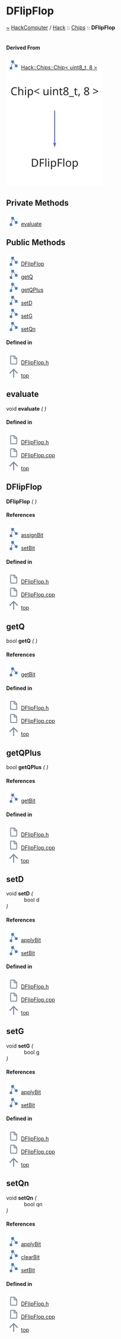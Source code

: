 <a id="dflipflop"></a>
<h1>DFlipFlop</h1>
<a id="classhack_1_1chips_1_1dflipflop"></a>
<a href="https://github.com/CharlesCarley/HackComputer#~">~</a>
<a href="index.md#index">HackComputer</a>
<span class="inline-text">/</span>
<a href="namespaceHack.md#hack">Hack</a>
<span class="inline-text">::</span>
<a href="namespaceHack_1_1Chips.md#chips">Chips</a>
<span class="inline-text">::</span>
<span class="bold-text"><b>DFlipFlop</b></span>
<br/>
<br/>
<a id="derived-from"></a>
<h4>Derived From</h4>
<div class="icon-link">
<img src="../images/class.svg"/><a href="classHack_1_1Chips_1_1Chip.md#chip">Hack::Chips::Chip&lt; uint8_t, 8 &gt;</a>
</div>
<img src="../images/dot/internal-diagram-11.dot.svg"/><br/>
<a id="private-methods"></a>
<h2>Private Methods</h2>
<span class="icon-list-item"><a href="#evaluate" class="icon-list-item"><img src="../images/class.svg" class="icon-list-item"/><span class="icon-list-item">evaluate</span>
</a>
</span>
<br/>
<a id="public-methods"></a>
<h2>Public Methods</h2>
<span class="icon-list-item"><a href="#dflipflop" class="icon-list-item"><img src="../images/class.svg" class="icon-list-item"/><span class="icon-list-item">DFlipFlop</span>
</a>
</span>
<br/>
<span class="icon-list-item"><a href="#getq" class="icon-list-item"><img src="../images/class.svg" class="icon-list-item"/><span class="icon-list-item">getQ</span>
</a>
</span>
<br/>
<span class="icon-list-item"><a href="#getqplus" class="icon-list-item"><img src="../images/class.svg" class="icon-list-item"/><span class="icon-list-item">getQPlus</span>
</a>
</span>
<br/>
<span class="icon-list-item"><a href="#setd" class="icon-list-item"><img src="../images/class.svg" class="icon-list-item"/><span class="icon-list-item">setD</span>
</a>
</span>
<br/>
<span class="icon-list-item"><a href="#setg" class="icon-list-item"><img src="../images/class.svg" class="icon-list-item"/><span class="icon-list-item">setG</span>
</a>
</span>
<br/>
<span class="icon-list-item"><a href="#setqn" class="icon-list-item"><img src="../images/class.svg" class="icon-list-item"/><span class="icon-list-item">setQn</span>
</a>
</span>
<br/>
<a id="defined-in"></a>
<h4>Defined in</h4>
<span class="icon-list-item"><a href="https://github.com/CharlesCarley/HackComputer/blob/master/F:/HackComputer/Source/Chips/DFlipFlop.h#L28" class="icon-list-item"><img src="../images/file.svg" class="icon-list-item"/><span class="icon-list-item">DFlipFlop.h</span>
</a>
</span>
<br/>
<span class="icon-list-item"><a href="#dflipflop" class="icon-list-item"><img src="../images/jumpToTop.svg" class="icon-list-item"/><span class="icon-list-item">top</span>
</a>
</span>
<a id="evaluate"></a>
<h2>evaluate</h2>
<span class="inline-text">void</span>
<span class="bold-text"><b>evaluate</b></span>
<span class="italic-text"><i>(</i></span>
<span class="italic-text"><i>)</i></span>
<a id="defined-in"></a>
<h4>Defined in</h4>
<span class="icon-list-item"><a href="https://github.com/CharlesCarley/HackComputer/blob/master/F:/HackComputer/Source/Chips/DFlipFlop.h#L30" class="icon-list-item"><img src="../images/file.svg" class="icon-list-item"/><span class="icon-list-item">DFlipFlop.h</span>
</a>
</span>
<br/>
<span class="icon-list-item"><a href="https://github.com/CharlesCarley/HackComputer/blob/master/F:/HackComputer/Source/Chips/DFlipFlop.cpp#L67" class="icon-list-item"><img src="../images/file.svg" class="icon-list-item"/><span class="icon-list-item">DFlipFlop.cpp</span>
</a>
</span>
<br/>
<span class="icon-list-item"><a href="#dflipflop" class="icon-list-item"><img src="../images/jumpToTop.svg" class="icon-list-item"/><span class="icon-list-item">top</span>
</a>
</span>
<br/>
<a id="dflipflop"></a>
<h2>DFlipFlop</h2>
<span class="bold-text"><b>DFlipFlop</b></span>
<span class="italic-text"><i>(</i></span>
<span class="italic-text"><i>)</i></span>
<a id="references"></a>
<h4>References</h4>
<div class="paragraph">
<span class="paragraph"><img src="../images/class.svg"/><a href="classHack_1_1Chips_1_1Chip.md#assignbit">assignBit</a>
</span>
</div>
<div class="paragraph">
<span class="paragraph"><img src="../images/class.svg"/><a href="classHack_1_1Chips_1_1Chip.md#setbit">setBit</a>
</span>
</div>
<a id="defined-in"></a>
<h4>Defined in</h4>
<span class="icon-list-item"><a href="https://github.com/CharlesCarley/HackComputer/blob/master/F:/HackComputer/Source/Chips/DFlipFlop.h#L33" class="icon-list-item"><img src="../images/file.svg" class="icon-list-item"/><span class="icon-list-item">DFlipFlop.h</span>
</a>
</span>
<br/>
<span class="icon-list-item"><a href="https://github.com/CharlesCarley/HackComputer/blob/master/F:/HackComputer/Source/Chips/DFlipFlop.cpp#L26" class="icon-list-item"><img src="../images/file.svg" class="icon-list-item"/><span class="icon-list-item">DFlipFlop.cpp</span>
</a>
</span>
<br/>
<span class="icon-list-item"><a href="#dflipflop" class="icon-list-item"><img src="../images/jumpToTop.svg" class="icon-list-item"/><span class="icon-list-item">top</span>
</a>
</span>
<br/>
<a id="getq"></a>
<h2>getQ</h2>
<span class="inline-text">bool</span>
<span class="bold-text"><b>getQ</b></span>
<span class="italic-text"><i>(</i></span>
<span class="italic-text"><i>)</i></span>
<a id="references"></a>
<h4>References</h4>
<div class="paragraph">
<span class="paragraph"><img src="../images/class.svg"/><a href="classHack_1_1Chips_1_1Chip.md#getbit">getBit</a>
</span>
</div>
<a id="defined-in"></a>
<h4>Defined in</h4>
<span class="icon-list-item"><a href="https://github.com/CharlesCarley/HackComputer/blob/master/F:/HackComputer/Source/Chips/DFlipFlop.h#L41" class="icon-list-item"><img src="../images/file.svg" class="icon-list-item"/><span class="icon-list-item">DFlipFlop.h</span>
</a>
</span>
<br/>
<span class="icon-list-item"><a href="https://github.com/CharlesCarley/HackComputer/blob/master/F:/HackComputer/Source/Chips/DFlipFlop.cpp#L53" class="icon-list-item"><img src="../images/file.svg" class="icon-list-item"/><span class="icon-list-item">DFlipFlop.cpp</span>
</a>
</span>
<br/>
<span class="icon-list-item"><a href="#dflipflop" class="icon-list-item"><img src="../images/jumpToTop.svg" class="icon-list-item"/><span class="icon-list-item">top</span>
</a>
</span>
<br/>
<a id="getqplus"></a>
<h2>getQPlus</h2>
<span class="inline-text">bool</span>
<span class="bold-text"><b>getQPlus</b></span>
<span class="italic-text"><i>(</i></span>
<span class="italic-text"><i>)</i></span>
<a id="references"></a>
<h4>References</h4>
<div class="paragraph">
<span class="paragraph"><img src="../images/class.svg"/><a href="classHack_1_1Chips_1_1Chip.md#getbit">getBit</a>
</span>
</div>
<a id="defined-in"></a>
<h4>Defined in</h4>
<span class="icon-list-item"><a href="https://github.com/CharlesCarley/HackComputer/blob/master/F:/HackComputer/Source/Chips/DFlipFlop.h#L43" class="icon-list-item"><img src="../images/file.svg" class="icon-list-item"/><span class="icon-list-item">DFlipFlop.h</span>
</a>
</span>
<br/>
<span class="icon-list-item"><a href="https://github.com/CharlesCarley/HackComputer/blob/master/F:/HackComputer/Source/Chips/DFlipFlop.cpp#L60" class="icon-list-item"><img src="../images/file.svg" class="icon-list-item"/><span class="icon-list-item">DFlipFlop.cpp</span>
</a>
</span>
<br/>
<span class="icon-list-item"><a href="#dflipflop" class="icon-list-item"><img src="../images/jumpToTop.svg" class="icon-list-item"/><span class="icon-list-item">top</span>
</a>
</span>
<br/>
<a id="setd"></a>
<h2>setD</h2>
<span class="inline-text">void</span>
<span class="bold-text"><b>setD</b></span>
<span class="italic-text"><i>(</i></span>
<div class="paragraph">
<span class="paragraph"><img src="../images/horSpace24px.svg"/><span class="inline-text">bool</span>
<span class="inline-text">d</span>
</span>
</div>
<span class="italic-text"><i>)</i></span>
<a id="references"></a>
<h4>References</h4>
<div class="paragraph">
<span class="paragraph"><img src="../images/class.svg"/><a href="classHack_1_1Chips_1_1Chip.md#applybit">applyBit</a>
</span>
</div>
<div class="paragraph">
<span class="paragraph"><img src="../images/class.svg"/><a href="classHack_1_1Chips_1_1Chip.md#setbit">setBit</a>
</span>
</div>
<a id="defined-in"></a>
<h4>Defined in</h4>
<span class="icon-list-item"><a href="https://github.com/CharlesCarley/HackComputer/blob/master/F:/HackComputer/Source/Chips/DFlipFlop.h#L35" class="icon-list-item"><img src="../images/file.svg" class="icon-list-item"/><span class="icon-list-item">DFlipFlop.h</span>
</a>
</span>
<br/>
<span class="icon-list-item"><a href="https://github.com/CharlesCarley/HackComputer/blob/master/F:/HackComputer/Source/Chips/DFlipFlop.cpp#L32" class="icon-list-item"><img src="../images/file.svg" class="icon-list-item"/><span class="icon-list-item">DFlipFlop.cpp</span>
</a>
</span>
<br/>
<span class="icon-list-item"><a href="#dflipflop" class="icon-list-item"><img src="../images/jumpToTop.svg" class="icon-list-item"/><span class="icon-list-item">top</span>
</a>
</span>
<br/>
<a id="setg"></a>
<h2>setG</h2>
<span class="inline-text">void</span>
<span class="bold-text"><b>setG</b></span>
<span class="italic-text"><i>(</i></span>
<div class="paragraph">
<span class="paragraph"><img src="../images/horSpace24px.svg"/><span class="inline-text">bool</span>
<span class="inline-text">g</span>
</span>
</div>
<span class="italic-text"><i>)</i></span>
<a id="references"></a>
<h4>References</h4>
<div class="paragraph">
<span class="paragraph"><img src="../images/class.svg"/><a href="classHack_1_1Chips_1_1Chip.md#applybit">applyBit</a>
</span>
</div>
<div class="paragraph">
<span class="paragraph"><img src="../images/class.svg"/><a href="classHack_1_1Chips_1_1Chip.md#setbit">setBit</a>
</span>
</div>
<a id="defined-in"></a>
<h4>Defined in</h4>
<span class="icon-list-item"><a href="https://github.com/CharlesCarley/HackComputer/blob/master/F:/HackComputer/Source/Chips/DFlipFlop.h#L37" class="icon-list-item"><img src="../images/file.svg" class="icon-list-item"/><span class="icon-list-item">DFlipFlop.h</span>
</a>
</span>
<br/>
<span class="icon-list-item"><a href="https://github.com/CharlesCarley/HackComputer/blob/master/F:/HackComputer/Source/Chips/DFlipFlop.cpp#L38" class="icon-list-item"><img src="../images/file.svg" class="icon-list-item"/><span class="icon-list-item">DFlipFlop.cpp</span>
</a>
</span>
<br/>
<span class="icon-list-item"><a href="#dflipflop" class="icon-list-item"><img src="../images/jumpToTop.svg" class="icon-list-item"/><span class="icon-list-item">top</span>
</a>
</span>
<br/>
<a id="setqn"></a>
<h2>setQn</h2>
<span class="inline-text">void</span>
<span class="bold-text"><b>setQn</b></span>
<span class="italic-text"><i>(</i></span>
<div class="paragraph">
<span class="paragraph"><img src="../images/horSpace24px.svg"/><span class="inline-text">bool</span>
<span class="inline-text">qn</span>
</span>
</div>
<span class="italic-text"><i>)</i></span>
<a id="references"></a>
<h4>References</h4>
<div class="paragraph">
<span class="paragraph"><img src="../images/class.svg"/><a href="classHack_1_1Chips_1_1Chip.md#applybit">applyBit</a>
</span>
</div>
<div class="paragraph">
<span class="paragraph"><img src="../images/class.svg"/><a href="classHack_1_1Chips_1_1Chip.md#clearbit">clearBit</a>
</span>
</div>
<div class="paragraph">
<span class="paragraph"><img src="../images/class.svg"/><a href="classHack_1_1Chips_1_1Chip.md#setbit">setBit</a>
</span>
</div>
<a id="defined-in"></a>
<h4>Defined in</h4>
<span class="icon-list-item"><a href="https://github.com/CharlesCarley/HackComputer/blob/master/F:/HackComputer/Source/Chips/DFlipFlop.h#L39" class="icon-list-item"><img src="../images/file.svg" class="icon-list-item"/><span class="icon-list-item">DFlipFlop.h</span>
</a>
</span>
<br/>
<span class="icon-list-item"><a href="https://github.com/CharlesCarley/HackComputer/blob/master/F:/HackComputer/Source/Chips/DFlipFlop.cpp#L44" class="icon-list-item"><img src="../images/file.svg" class="icon-list-item"/><span class="icon-list-item">DFlipFlop.cpp</span>
</a>
</span>
<br/>
<span class="icon-list-item"><a href="#dflipflop" class="icon-list-item"><img src="../images/jumpToTop.svg" class="icon-list-item"/><span class="icon-list-item">top</span>
</a>
</span>
<br/>
</div>
</div>
</body>
</html>
